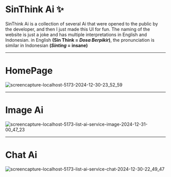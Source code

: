 # SinThink Ai ✨

SinThink Ai is a collection of several Ai that were opened to the public by the developer, and then I just made this UI for fun. The naming of the website is just a joke and has multiple interpretations in English and Indonesian. in English <b>(Sin Think = <i>Dosa Berpikir</i>)</b>, the pronunciation is similar in Indonesian <b>(<i>Sinting</i> = insane)</b> 
<hr/>

# HomePage
![screencapture-localhost-5173-2024-12-30-23_52_59](https://github.com/user-attachments/assets/b6ef3a8b-ccf2-4b67-ac3c-794f36edac2d)
<hr/>

# Image Ai

![screencapture-localhost-5173-list-ai-service-image-2024-12-31-00_47_23](https://github.com/user-attachments/assets/40b9f96e-bd0d-45ea-8056-d20d353ad748)
<hr/>

# Chat Ai
![screencapture-localhost-5173-list-ai-service-chat-2024-12-30-22_49_47](https://github.com/user-attachments/assets/679625a3-d729-4ada-8ae0-3975b9c87df8)
